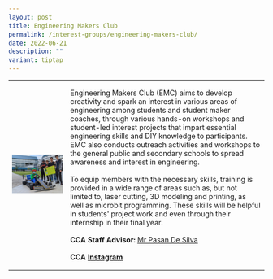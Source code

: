 ```yaml
---
layout: post
title: Engineering Makers Club
permalink: /interest-groups/engineering-makers-club/
date: 2022-06-21
description: ""
variant: tiptap
---
```

<table style="minWidth: 50px">
<colgroup>
<col>
<col>
</colgroup>
<tbody>
<tr>
<td rowspan="1" colspan="1">
<div class="isomer-image-wrapper">
<img style="width: 100%" height="auto" width="100%" alt="" src="/images/Interest Groups/Engineering_Makers_Club.jpg">
</div>
</td>
<td rowspan="1" colspan="1">
<p>Engineering Makers Club (EMC) aims to develop creativity and spark an
interest in various areas of engineering among students and student maker
coaches, through various hands-on workshops and student-led interest projects
that impart essential engineering skills and DIY knowledge to participants.
EMC also conducts outreach activities and workshops to the general public
and secondary schools to spread awareness and interest in engineering.
<br>
<br>To equip members with the necessary skills, training is provided in a
wide range of areas such as, but not limited to, laser cutting, 3D modeling
and printing, as well as microbit programming. These skills will be helpful
in students' project work and even through their internship in their final
year.
<br>
<br><strong>CCA Staff Advisor:</strong>  <a href="mailto:Pasan_Bhashitha_DE_SILVA@tp.edu.sg" rel="noopener noreferrer nofollow" target="_blank">Mr Pasan De Silva</a>
<br>
<br><strong>CCA <a href="https://www.instagram.com/tpemc/?hl=en" rel="noopener noreferrer nofollow" target="_blank">Instagram</a></strong>
</p>
</td>
</tr>
</tbody>
</table>
<p></p>